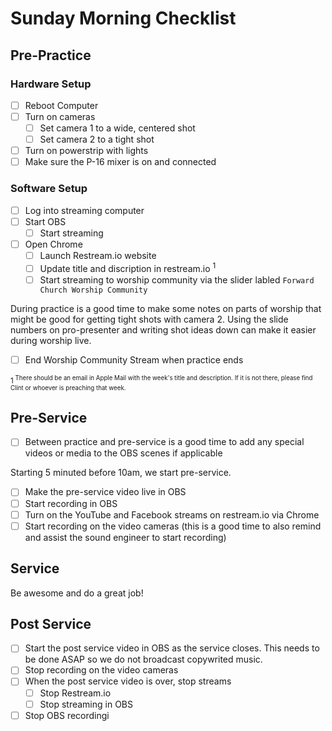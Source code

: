 # Sunday Morning Checklist

## Pre-Practice

### Hardware Setup

- [ ] Reboot Computer
- [ ] Turn on cameras
  - [ ] Set camera 1 to a wide, centered shot
  - [ ] Set camera 2 to a tight shot
- [ ] Turn on powerstrip with lights
- [ ] Make sure the P-16 mixer is on and connected

### Software Setup

- [ ] Log into streaming computer
- [ ] Start OBS
  - [ ] Start streaming
- [ ] Open Chrome
  - [ ] Launch Restream.io website
  - [ ] Update title and discription in restream.io <sup>1</sup>
  - [ ] Start streaming to worship community via the slider labled `Forward Church Worship Community`

During practice is a good time to make some notes on parts of worship that might be good for getting tight shots with camera 2.  Using the slide numbers on pro-presenter and writing shot ideas down can make it easier during worship live.

- [ ] End Worship Community Stream when practice ends

<sup>1<sup> There should be an email in Apple Mail with the week's title and description. If it is not there, please find Clint or whoever is preaching that week.

## Pre-Service

- [ ] Between practice and pre-service is a good time to add any special videos or media to the OBS scenes if applicable

Starting 5 minuted before 10am, we start pre-service.

- [ ] Make the pre-service video live in OBS
- [ ] Start recording in OBS
- [ ] Turn on the YouTube and Facebook streams on restream.io via Chrome
- [ ] Start recording on the video cameras (this is a good time to also remind and assist the sound engineer to start recording)

## Service

Be awesome and do a great job!

## Post Service

- [ ] Start the post service video in OBS as the service closes.  This needs to be done ASAP so we do not broadcast copywrited music.
- [ ] Stop recording on the video cameras
- [ ] When the post service video is over, stop streams
  - [ ] Stop Restream.io
  - [ ] Stop streaming in OBS
- [ ] Stop OBS recordingi

